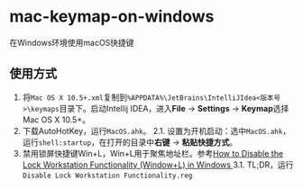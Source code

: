 # mac-keymap-on-windows
在Windows环境使用macOS快捷键

## 使用方式
1. 将`Mac OS X 10.5+.xml`复制到`%APPDATA%\JetBrains\IntelliJIdea<版本号>\keymaps`目录下。启动Intellij IDEA，进入**File** -> **Settings** -> **Keymap**选择Mac OS X 10.5+。
2. 下载AutoHotKey，运行`MacOS.ahk`。
   2.1. 设置为开机启动：选中`MacOS.ahk`，运行`shell:startup`，在打开的目录中**右键** -> **粘贴快捷方式**。
3. 禁用锁屏快捷键Win+L，Win+L用于聚焦地址栏。参考[How to Disable the Lock Workstation Functionality (Window+L) in Windows
   ](https://www.howtogeek.com/howto/windows-vista/disableenable-lock-workstation-functionality-windows-l/)
   3.1. TL;DR，运行`Disable Lock Workstation Functionality.reg`
